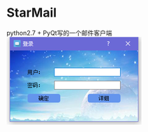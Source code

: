 # StarMail
python2.7 + PyQt写的一个邮件客户端
![image](https://github.com/PhelixChen/StarMail/blob/master/img/1.png)
